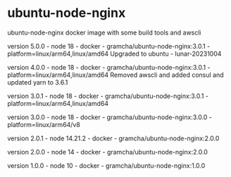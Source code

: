 # ubuntu-node-nginx
ubuntu-node-nginx docker image with some build tools and awscli 

version 5.0.0 - node 18 - docker - gramcha/ubuntu-node-nginx:3.0.1 - platform=linux/arm64,linux/amd64
Upgraded to ubuntu - lunar-20231004

version 4.0.0 - node 18 - docker - gramcha/ubuntu-node-nginx:3.0.1 - platform=linux/arm64,linux/amd64
Removed awscli and added consul and updated yarn to 3.6.1

version 3.0.1 - node 18 - docker - gramcha/ubuntu-node-nginx:3.0.1 - platform=linux/arm64,linux/amd64

version 3.0.0 - node 18 - docker - gramcha/ubuntu-node-nginx:3.0.0 - platform=linux/arm64/v8

version 2.0.1 - node 14.21.2 - docker - gramcha/ubuntu-node-nginx:2.0.0

version 2.0.0 - node 14 - docker - gramcha/ubuntu-node-nginx:2.0.0

version 1.0.0 - node 10 - docker - gramcha/ubuntu-node-nginx:1.0.0
